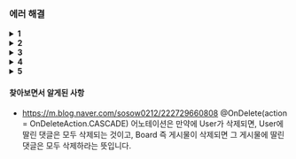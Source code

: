 ### 에러 해결
  <details>
    <summary><b>1</b></summary>
    <div markdown="1">
      <ul>
        <li>{"success":true,"status":"OK","data":[{"codes":["NotEmpty.boardConfigForm.bId","NotEmpty.bId","NotEmpty.java.lang.String","NotEmpty"],"arguments":[{"codes":["boardConfigForm.bId","bId"],"arguments":null,"defaultMessage":"bId","code":"bId"}],"defaultMessage":"게시판 이름을 입력하세요.","objectName":"boardConfigForm","field":"bId","rejectedValue":null,"bindingFailure":false,"code":"NotEmpty"},{"codes":["NotBlank.boardConfigForm.bName","NotBlank.bName","NotBlank.java.lang.String","NotBlank"],"arguments":[{"codes":["boardConfigForm.bName","bName"],"arguments":null,"defaultMessage":"bName","code":"bName"}],"defaultMessage":"게시판 이름을 입력하세요.","objectName":"boardConfigForm","field":"bName","rejectedValue":null,"bindingFailure":false,"code":"NotBlank"},{"codes":["NotBlank.boardName.boardConfigForm.bName","NotBlank.boardName.bName","NotBlank.boardName.java.lang.String","NotBlank.boardName"],"arguments":null,"defaultMessage":null,"objectName":"boardConfigForm","field":"bName","rejectedValue":null,"bindingFailure":false,"code":"NotBlank.boardName"}],"message":null,"code":null,"dataList":[]}
</li>
  <li>@DATA를 하였지만 별도로 게터 세터를 정의해주니까 바로 됐다..</li>
      </ul>
    </div>
  </details>
    <details>
    <summary><b>2</b></summary>
    <div markdown="1">
      <ul>
        <li>2024-03-14T02:36:00.793+09:00  WARN 18672 --- [nio-3001-exec-1] o.h.engine.jdbc.spi.SqlExceptionHelper   : SQL Error: 1406, SQLState: 22001
2024-03-14T02:36:00.793+09:00 ERROR 18672 --- [nio-3001-exec-1] o.h.engine.jdbc.spi.SqlExceptionHelper   : Data truncation: Data too long for column 'b_id' at row 1
2024-03-14T02:36:00.795+09:00 ERROR 18672 --- [nio-3001-exec-1] o.a.c.c.C.[.[.[/].[dispatcherServlet]    : Servlet.service() for servlet [dispatcherServlet] in context with path [] threw exception [Request processing failed: org.springframework.dao.DataIntegrityViolationException: could not execute statement [Data truncation: Data too long for column 'b_id' at row 1] [/* insert for org.project.boardreact.entities.Board */insert into board (active,authority,b_name,category,created_at,created_by,b_id) values (?,?,?,?,?,?,?)]; SQL [/* insert for org.project.boardreact.entities.Board */insert into board (active,authority,b_name,category,created_at,created_by,b_id) values (?,?,?,?,?,?,?)]] with root cause
com.mysql.cj.jdbc.exceptions.MysqlDataTruncation: Data truncation: Data too long for column 'b_id' at row 1
	at com.mysql.cj.jdbc.exceptions.SQLExceptionsMapping.translateException(SQLExceptionsMapping.java:104) ~[mysql-connector-j-8.3.0.jar:8.3.0]
	at com.mysql.cj.jdbc.ClientPreparedStatement.executeInternal(ClientPreparedStatement.java:912) ~[mysql-connector-j-8.3.0.jar:8.3.0]
</li>
  <li>https://stackoverflow.com/questions/76892088/sql-error-1406-sqlstate-22001-with-springboot-mysql </li>
      </ul>
    </div>
  </details>
      <details>
    <summary><b>3</b></summary>
    <div markdown="1">
      <ul>
       <details>
  boarddata Entity (수정. 지연로딩이 아닌 즉시로딩으로 수정)
    @ManyToOne(fetch=FetchType.LAZY)
    @JoinColumn(name="bId")
    private Board board;

    @ManyToOne(fetch= FetchType.LAZY)
    @JoinColumn(name="userNo")
    private Member member;

   @ManyToOne(fetch= FetchType.EAGER)
    @JoinColumn(name="bId")
    @ToString.Exclude
    private Board board;

    @ManyToOne(fetch= FetchType.EAGER)
    @JoinColumn(name="userNo")
    @ToString.Exclude
    private Member member;



  @GetMapping("/list/{bId}")에서 수정
    public JSONData<List<BoardData>> list(BoardDataSearch search) {
        ListData<BoardData> boardList = infoService.getList(search);
        List<BoardData> data = boardList.getContent();

        JSONData<List<BoardData>> jsonData = new JSONData<>();
        jsonData.setData(data);

        return jsonData;
    }



  @GetMapping("/list/{bId}")
    public JSONData<List<BoardData>> list(@PathVariable("bId") String bId, BoardDataSearch search) {
        search.setBId(bId);
        System.out.println("Received request for board list with bId: " + bId); // 요청된 게시판 ID 출력

        // Adjusting page and limit
        int page = search.getPage();
        int limit = search.getLimit();
        System.out.println("Requested page: " + page); // 요청된 페이지 출력
        System.out.println("Requested limit: " + limit); // 요청된 한 페이지 당 아이템 개수 출력

        // Get board list data from service
        ListData<BoardData> boardList = infoService.getList(search);

        // Convert the retrieved data into JSON format
        JSONData<List<BoardData>> jsonData = new JSONData<>();

        if (boardList != null) {
            jsonData.setData(boardList.getContent());
            System.out.println("Board List Data: " + jsonData); // 게시판 리스트 데이터 출력

            // 서비스에서 가져온 게시판 데이터가 올바른지 확인하기 위해 각 게시물의 bId를 출력합니다.
            for (BoardData boardData : boardList.getContent()) {
                System.out.println("Board ID of the retrieved data: " + boardData.getBoard().getBId());
            }
        } else {
            System.out.println("Board List Data is null");
        }

        return jsonData;
    }



  public ListData<BoardData> getList(BoardDataSearch search) {
        QBoardData boardData = QBoardData.boardData;
        int page = Utils.getNumber(search.getPage(), 1);
        int limit = Utils.getNumber(search.getLimit(), 20);
        int offset = (page - 1) * limit;
        
        String bId = search.getBId(); // 게시판 아이디
        String sopt  = Objects.requireNonNullElse(search.getSopt(), "subject_content"); // 검색 옵션
        String skey = search.getSkey(); // 검색 키워드
        String category = search.getCategory(); // 게시판 분류

        BooleanBuilder andBuilder = new BooleanBuilder();
        andBuilder.and(boardData.board.bId.eq(bId));

        // 게시판 분류 검색 처리
        if (StringUtils.hasText(category)) {
            category = category.trim();
            andBuilder.and(boardData.category.eq(category));
        }


        // 키워드 검색 처리
        if (StringUtils.hasText(skey)) {
            skey = skey.trim();

            if (sopt.equals("subject")) { // 제목 검색
                andBuilder.and(boardData.subject.contains(skey));

            } else if (sopt.equals("content")) { // 내용 검색
                andBuilder.and(boardData.content.contains(skey));

            } else if (sopt.equals("subject_content")) { // 제목 + 내용 검색
                BooleanBuilder orBuilder = new BooleanBuilder();
                orBuilder.or(boardData.subject.contains(skey))
                        .or(boardData.content.contains(skey));

                andBuilder.and(orBuilder);
            } else if (sopt.equals("poster")) { // 작성자 + 아이디
                BooleanBuilder orBuilder = new BooleanBuilder();
                orBuilder.or(boardData.poster.contains(skey))
                        .or(boardData.member.email.contains(skey))
                        .or(boardData.member.userNm.contains(skey));

                andBuilder.and(orBuilder);

            }
        }

        PathBuilder pathBuilder = new PathBuilder(BoardData.class, "boardData");
        List<BoardData> items = new JPAQueryFactory(em)
                .selectFrom(boardData)
                .leftJoin(boardData.board)
                .leftJoin(boardData.member)
                .where(andBuilder)
                .offset(offset)
                .limit(limit)
                .fetchJoin()
                .orderBy(
                        new OrderSpecifier(Order.valueOf("DESC"),
                                pathBuilder.get("createdAt")))
                .fetch();

        int total = (int)boardDataRepository.count(andBuilder);

        Pagination pagination = new Pagination(page, total, 10, limit, request);

        // 파일 정보 추가
        items.stream().forEach(this::addFileInfo);

        ListData<BoardData> data = new ListData<>();
        data.setContent(items);
        data.setPagination(pagination);

        return data;
    }


  public ListData<BoardData> getList(BoardDataSearch search) { infoservice 내 getList 수정
        QBoardData boardData = QBoardData.boardData;
        int page = Objects.requireNonNullElse(search.getPage(), 1);
        int limit = Objects.requireNonNullElse(search.getLimit(), 20);
        int offset = (page - 1) * limit;
        String bId = search.getBId();
        String sopt = StringUtils.hasText(search.getSopt()) ? search.getSopt() : "subject_content";
        String skey = search.getSkey();
        String category = search.getCategory();

        BooleanBuilder whereClause = new BooleanBuilder();
        whereClause.and(boardData.board.bId.eq(bId));

        if (StringUtils.hasText(category)) {
            category = category.trim();
            whereClause.and(boardData.category.eq(category));
        }

        if (StringUtils.hasText(skey)) {
            skey = skey.trim();
            if ("subject".equals(sopt)) {
                whereClause.and(boardData.subject.contains(skey));
            } else if ("content".equals(sopt)) {
                whereClause.and(boardData.content.contains(skey));
            } else if ("subject_content".equals(sopt)) {
                BooleanBuilder orClause = new BooleanBuilder();
                orClause.or(boardData.subject.contains(skey))
                        .or(boardData.content.contains(skey));
                whereClause.and(orClause);
            } else if ("poster".equals(sopt)) {
                BooleanBuilder orClause = new BooleanBuilder();
                orClause.or(boardData.poster.contains(skey))
                        .or(boardData.member.email.contains(skey))
                        .or(boardData.member.nickname.contains(skey));
                whereClause.and(orClause);
            }
        }

        List<BoardData> items = new JPAQueryFactory(entityManager)
                .selectFrom(boardData)
                .leftJoin(boardData.board, board).fetchJoin() // Fetch 조인 사용
                .leftJoin(boardData.member)
                .where(whereClause)
                .offset(offset)
                .limit(limit)
                .orderBy(boardData.createdAt.desc())
                .fetch();

        long total = boardDataRepository.count(whereClause);

        Pagination pagination = new Pagination(page, (int) total, 10, limit, request);
        ListData<BoardData> data = new ListData<>();
        data.setContent(items);
        data.setPagination(pagination);

        return data;
    }
</details>
</li>
  <li>게시판 리스트 목록 불러오기(****)boarddata Entity (수정. 지연로딩이 아닌 즉시로딩으로 수정)</li>
      </ul>
    </div>
  </details>
   <details>
    <summary><b>4</b></summary>
    <div markdown="1">
      <ul>
        <li>2024-04-01T01:58:53.843+09:00 ERROR 14680 --- [nio-3001-exec-6] o.a.c.c.C.[.[.[/].[dispatcherServlet]    : Servlet.service() for servlet [dispatcherServlet] in context with path [] threw exception [Request processing failed: java.lang.IllegalArgumentException: eq(null) is not allowed. Use isNull() instead] with root cause

java.lang.IllegalArgumentException: eq(null) is not allowed. Use isNull() instead
</li>
  <li>https://velog.io/@balparang/Querydsl-BooleanExpression-%EB%A5%BC-%EC%A1%B0%ED%95%A9%ED%95%A0-%EB%95%8C-%EB%B0%9C%EC%83%9D%ED%95%98%EB%8A%94-NPE-%EB%8C%80%EC%B2%98%ED%95%98%EA%B8%B0</li>
      </ul>
    </div>
  </details>
     <details>
    <summary><b>5</b></summary>
    <div markdown="1">
      <ul>
        <li>Received comment data: CommentForm(seq=null, boardDataSeq=353, poster=사용자10, guestPw=, content=안녕하세요 반갑습니다., member=null, boardData=null)
Error occurred while saving comment: [Field error in object 'commentForm' on field 'guestPw': rejected value []; codes [Size.commentForm.guestPw,Size.guestPw,Size.java.lang.String,Size]; arguments [org.springframework.context.support.DefaultMessageSourceResolvable: codes [commentForm.guestPw,guestPw]; arguments []; default message [guestPw],2147483647,4]; default message [크기가 4에서 2147483647 사이여야 합니다]]
</li>
  <li>
    
@Data
public class CommentForm {
    private Long seq; // 댓글 등록 번호 
    private Long boardDataSeq; // 게시글 등록 번호

    @NotBlank
    private String poster;

    private String guestPw; // @size 설정 시 회원도 비밀번호 설정 에러가 발생함.. 원래 @size(min= 4)

    @NotBlank
    private String content;

    private Member member;

    private BoardData boardData;}
    </li>
      </ul>
    </div>
  </details>

#### 찾아보면서 알게된 사항
- https://m.blog.naver.com/sosow0212/222729660808
@OnDelete(action = OnDeleteAction.CASCADE) 어노테이션은 만약에 User가 삭제되면, User에 딸린 댓글은 모두 삭제되는 것이고, Board 즉 게시물이 삭제되면 그 게시물에 딸린 댓글은 모두 삭제하라는 뜻입니다.

  
